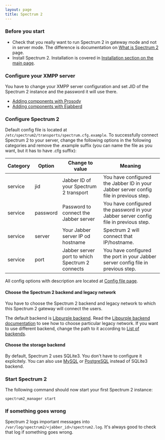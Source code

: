 ```yaml
---
layout: page
title: Spectrum 2
---
```


### Before you start

* Check that you really want to run Spectrum 2 in gateway mode and not in server mode. The difference is documentation on [What is Spectrum 2](http://spectrum.im/documentation/about.html) page.
* Install Spectrum 2.  Installation is covered in [Installation section on the main page](http://spectrum.im/documentation/).

### Configure your XMPP server

You have to change your XMPP server configuration and set JID of the Spectrum 2 instance and the password it will use there.

* [Adding components with Prosody](http://prosody.im/doc/components)
* [Adding components with Ejabberd](http://www.ejabberd.im/node/5134)

### Configure Spectrum 2

Default config file is located at `/etc/spectrum2/transports/spectrum.cfg.example`. To successfully connect Spectrum 2 to your server, change the following options in the following categories and remove the .example suffix (you can name the file as you want, but it has to have .cfg suffix):

Category|Option|Change to value|Meaning
--------|------|---------------|--------
service|jid|Jabber ID of your Spectrum 2 transport|You have configured the Jabber ID in your Jabber server config file in previous step.
service|password|Password to connect the Jabber server|You have configured the password in your Jabber server config file in previous step.
service|server|Your Jabber server IP od hostname|Spectrum 2 will connect that IP/hostname.
service|port|Jabber server port to which Spectrum 2 connects|You have configured the port in your Jabber server config file in previous step.

All config options with description are located at [Config file page](http://spectrum.im/documentation/configuration/config_file.html).

#### Choose the Spectrum 2 backend and legacy network

You have to choose the Spectrum 2 backend and legacy network to which this Spectrum 2 gateway will connect the users.

The default backend is [Libpurple backend](http://spectrum.im/documentation/backends/libpurple.html). Read the [Libpurple backend documentation](http://hanzz.github.com/libtransport/documentation/backends/libpurple.html) to see how to choose particular legacy network. If you want to use different backend, change the path to it according to [List of backends](http://hanzz.github.com/libtransport/documentation/backends/backends.html).

#### Choose the storage backend

By default, Spectrum 2 uses SQLite3. You don't have to configure it explicitely.
You can also use [MySQL](http://spectrum.im/documentation/configuration/mysql.html) or [PostgreSQL](http://hanzz.github.com/libtransport/documentation/configuration/postgresql.html) instead of SQLite3 backend.

### Start Spectrum 2

The following command should now start your first Spectrum 2 instance:

	spectrum2_manager start


### If something goes wrong

Spectrum 2 logs important messages into `/var/log/spectrum2/<jabber_id>/spectrum2.log`. It's always good to check that log if something goes wrong.
